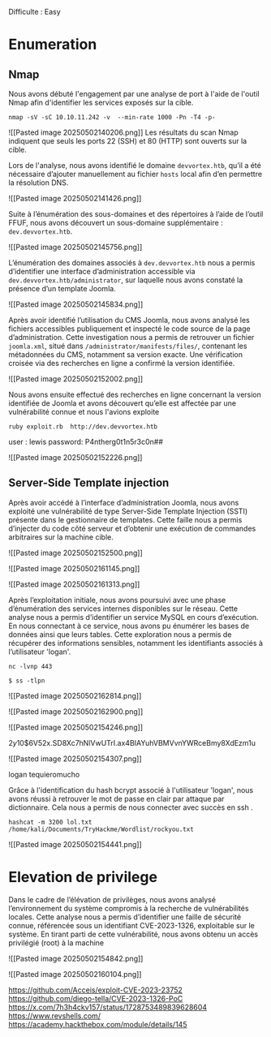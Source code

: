 Difficulte : Easy 

# Enumeration 
## Nmap 

Nous avons débuté l'engagement par une analyse de port à l'aide de l'outil Nmap afin d'identifier les services exposés sur la cible.

```
nmap -sV -sC 10.10.11.242 -v  --min-rate 1000 -Pn -T4 -p-
```

![[Pasted image 20250502140206.png]]
Les résultats du scan Nmap indiquent que seuls les ports 22 (SSH) et 80 (HTTP) sont ouverts sur la cible.

Lors de l'analyse, nous avons identifié le domaine `devvortex.htb`, qu’il a été nécessaire d’ajouter manuellement au fichier `hosts` local afin d’en permettre la résolution DNS.

![[Pasted image 20250502141426.png]]

Suite à l’énumération des sous-domaines et des répertoires à l’aide de l’outil FFUF, nous avons découvert un sous-domaine supplémentaire : `dev.devvortex.htb`.

![[Pasted image 20250502145756.png]]

L’énumération des domaines associés à ``dev.devvortex.htb`` nous a permis d’identifier une interface d’administration accessible via `dev.devvortex.htb/administrator`, sur laquelle nous avons constaté la présence d’un template Joomla.


![[Pasted image 20250502145834.png]]

Après avoir identifié l’utilisation du CMS Joomla, nous avons analysé les fichiers accessibles publiquement et inspecté le code source de la page d’administration. Cette investigation nous a permis de retrouver un fichier `joomla.xml`, situé dans `/administrator/manifests/files/`, contenant les métadonnées du CMS, notamment sa version exacte. Une vérification croisée via des recherches en ligne a confirmé la version identifiée.

![[Pasted image 20250502152002.png]]

Nous avons ensuite effectué des recherches en ligne concernant la version identifiée de Joomla et avons découvert qu’elle est affectée par une vulnérabilité connue et nous l'avions exploite 

```
ruby exploit.rb  http://dev.devvortex.htb
```

user : lewis
password: P4ntherg0t1n5r3c0n##

![[Pasted image 20250502152226.png]]


## Server-Side Template injection 

Après avoir accédé à l’interface d’administration Joomla, nous avons exploité une vulnérabilité de type Server-Side Template Injection (SSTI) présente dans le gestionnaire de templates. Cette faille nous a permis d’injecter du code côté serveur et d’obtenir une exécution de commandes arbitraires sur la machine cible.

![[Pasted image 20250502152500.png]]



![[Pasted image 20250502161145.png]]


![[Pasted image 20250502161313.png]]

Après l’exploitation initiale, nous avons poursuivi avec une phase d’énumération des services internes disponibles sur le réseau. Cette analyse nous a permis d’identifier un service MySQL en cours d’exécution. En nous connectant à ce service, nous avons pu énumérer les bases de données ainsi que leurs tables. Cette exploration nous a permis de récupérer des informations sensibles, notamment les identifiants associés à l’utilisateur 'logan'.

```
nc -lvnp 443 
```

```
$ ss -tlpn
```

![[Pasted image 20250502162814.png]]

![[Pasted image 20250502162900.png]]


![[Pasted image 20250502154246.png]]

$2y$10$6V52x.SD8Xc7hNlVwUTrI.ax4BIAYuhVBMVvnYWRceBmy8XdEzm1u


![[Pasted image 20250502154307.png]]

logan 
tequieromucho

Grâce à l'identification du hash bcrypt associé à l'utilisateur 'logan', nous avons réussi à retrouver le mot de passe en clair par attaque par dictionnaire. Cela nous a permis de nous connecter avec succès en ssh .

```
hashcat -m 3200 lol.txt /home/kali/Documents/TryHackme/Wordlist/rockyou.txt
```


![[Pasted image 20250502154441.png]]

# Elevation de privilege 

Dans le cadre de l’élévation de privilèges, nous avons analysé l’environnement du système compromis à la recherche de vulnérabilités locales. Cette analyse nous a permis d’identifier une faille de sécurité connue, référencée sous un identifiant CVE-2023-1326, exploitable sur le système. En tirant parti de cette vulnérabilité, nous avons obtenu un accès privilégié (root) à la machine


![[Pasted image 20250502154842.png]]

![[Pasted image 20250502160104.png]]




https://github.com/Acceis/exploit-CVE-2023-23752
https://github.com/diego-tella/CVE-2023-1326-PoC
https://x.com/7h3h4ckv157/status/1728753489839628604
https://www.revshells.com/
https://academy.hackthebox.com/module/details/145